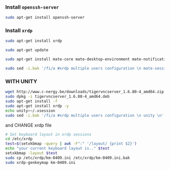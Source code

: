 
### Install ```openssh-server```
```sh
sudo apt-get install openssh-server
```



### Install ```xrdp```
```sh
sudo apt-get install xrdp

```

```sh
sudo apt-get update

sudo apt-get install mate-core mate-desktop-environment mate-notification-daemon

```


```sh
sudo sed -i.bak '/fi/a #xrdp multiple users configuration \n mate-session \n' /etc/xrdp/startwm.sh

```


### WITH UNITY

```sh
wget http://www.c-nergy.be/downloads/tigervncserver_1.6.80-4_amd64.zip
sudo dpkg -i tigervncserver_1.6.80-4_amd64.deb
sudo apt-get install -f
sudo apt-get install xrdp -y
echo unity>~/.xsession
sudo sed -i.bak '/fi/a #xrdp multiple users configuration \n unity \n' /etc/xrdp/startwm.sh

```
and CHANGE xrdp file
```sh
# Set keyboard layout in xrdp sessions 
cd /etc/xrdp 
test=$(setxkbmap -query | awk -F":" '/layout/ {print $2}') 
echo "your current keyboard layout is.." $test
setxkbmap -layout $test 
sudo cp /etc/xrdp/km-0409.ini /etc/xrdp/km-0409.ini.bak 
sudo xrdp-genkeymap km-0409.ini

```

